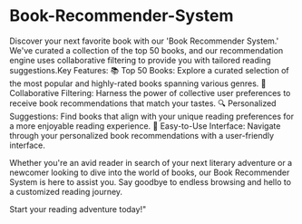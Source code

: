 # Book-Recommender-System
Discover your next favorite book with our 'Book Recommender System.' We've curated a collection of the top 50 books, and our recommendation engine uses collaborative filtering to provide you with tailored reading suggestions.Key Features:
📚 Top 50 Books: Explore a curated selection of the most popular and highly-rated books spanning various genres.
🤝 Collaborative Filtering: Harness the power of collective user preferences to receive book recommendations that match your tastes.
🔍 Personalized Suggestions: Find books that align with your unique reading preferences for a more enjoyable reading experience.
📖 Easy-to-Use Interface: Navigate through your personalized book recommendations with a user-friendly interface.

Whether you're an avid reader in search of your next literary adventure or a newcomer looking to dive into the world of books, our Book Recommender System is here to assist you. Say goodbye to endless browsing and hello to a customized reading journey.

Start your reading adventure today!"







